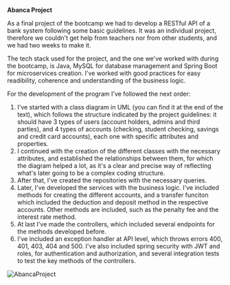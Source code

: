 **Abanca Project**

As a final project of the bootcamp we had to develop a RESTful API of a bank system following some basic guidelines. It was an individual project, therefore we couldn't get help from teachers nor from other students, and we had two weeks to make it.

The tech stack used for the project, and the one we've worked with during the bootcamp, is Java, MySQL for database management and Spring Boot for microservices creation. I've worked with good practices for easy readibility, coherence and understanding of the business logic. 

For the development of the program I've followed the next order:

1. I've started with a class diagram in UML (you can find it at the end of the text), which follows the structure indicated by the project guidelines: it should have 3 types of users (account holders, admins and third parties), and 4 types of accounts (checking, student checking, savings and credit card accounts), each one with specific attributes and properties. 
2. I continued with the creation of the different classes  with the necessary attributes, and established the relationships between them, for which the diagram helped a lot, as it's a clear and precise way of reflecting what's later going to be a complex coding structure. 
3. After that, I've created the repositories with the necessary queries.
4. Later, I've developed the services with the business logic. I've included methods for creating the different accounts, and a transfer funciton which included the deduction and deposit method in the respective accounts. Other methods are included, such as the penalty fee and the interest rate method. 
5. At last I've made the controllers, which included several endpoints for the methods developed before. 
6. I've included an exception handler at API level, which throws errors 400, 401, 403, 404 and 500. I've also included spring security with JWT and roles, for authentication and authorization, and several integration tests to test the key methods of the controllers.

![AbancaProject](https://user-images.githubusercontent.com/104373456/200312489-3fc3ad20-8869-41c3-b312-98eed1be1acc.png)
